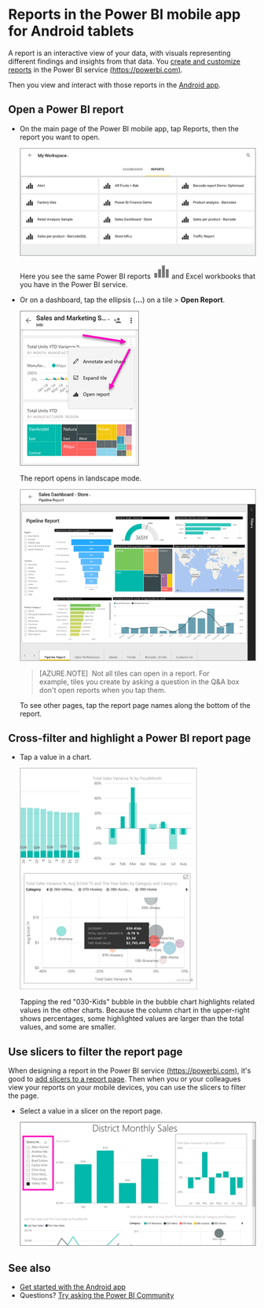 <properties 
   pageTitle="Reports in the Power BI app for Android tablets"
   description="Learn about viewing reports in the Power BI mobile app for Android tablets. You create reports in the Power BI service, then interact with them in the mobile apps."
   services="powerbi" 
   documentationCenter="" 
   authors="maggiesMSFT" 
   manager="erikre" 
   backup=""
   editor=""
   tags=""
   qualityFocus="no"
   qualityDate=""/>
 
<tags
   ms.service="powerbi"
   ms.devlang="NA"
   ms.topic="article"
   ms.tgt_pltfrm="NA"
   ms.workload="powerbi"
   ms.date="11/17/2016"
   ms.author="maggies"/>

# Reports in the Power BI mobile app for Android tablets

A report is an interactive view of your data, with visuals representing different findings and insights from that data. You [create and customize reports](powerbi-service-create-a-new-report.md) in the Power BI service [(https://powerbi.com)](https://powerbi.com).

Then you view and interact with those reports in the [Android app](powerbi-mobile-android-tablet-app-get-started.md).

## Open a Power BI report

- On the main page of the Power BI mobile app, tap Reports, then the report you want to open. 

     ![](media/powerbi-mobile-reports-in-the-android-tablet-app/power-bi-android-tablet-report-home.png)

    Here you see the same Power BI reports ![](media/powerbi-mobile-reports-in-the-android-tablet-app/pbi_and_openrpticon.png) and Excel workbooks that you have in the Power BI service.

- Or on a dashboard, tap the ellipsis (**...**) on a tile > **Open Report**.

    ![](media/powerbi-mobile-reports-in-the-android-tablet-app/power-bi-android-open-report-tile.png)

    The report opens in landscape mode.

    ![](media/powerbi-mobile-reports-in-the-android-tablet-app/power-bi-android-tablet-report.png)

     > [AZURE.NOTE]  Not all tiles can open in a report. For example, tiles you create by asking a question in the Q&A box don't open reports when you tap them. 

    To see other pages, tap the report page names along the bottom of the report.

## Cross-filter and highlight a Power BI report page

-   Tap a value in a chart.

    ![](media/powerbi-mobile-reports-in-the-android-tablet-app/PBI_Win10Uni_XFltrRptSm.png)

    Tapping the red "030-Kids" bubble in the bubble chart highlights related values in the other charts. Because the column chart in the upper-right shows percentages, some highlighted values are larger than the total values, and some are smaller. 

## Use slicers to filter the report page

When designing a report in the Power BI service [(https://powerbi.com)](https://powerbi.com), it's good to [add slicers to a report page](powerbi-service-tutorial-slicers.md). Then when you or your colleagues view your reports on your mobile devices, you can use the slicers to filter the page.

-   Select a value in a slicer on the report page.

    ![](media/powerbi-mobile-reports-in-the-android-tablet-app/power-bi-android-report-slicer.png)


## See also

- [Get started with the Android app](powerbi-mobile-android-tablet-app-get-started.md)
- Questions? [Try asking the Power BI Community](http://community.powerbi.com/)
